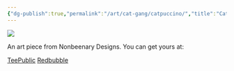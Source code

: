 ```yaml
---
{"dg-publish":true,"permalink":"/art/cat-gang/catpuccino/","title":"Catpuccino","tags":["Art","Cats"]}
---
```



![](https://baserow-media.ams3.digitaloceanspaces.com/user_files/xWtbb8WdTT20O0ggPrKL32jrmSpgIJde_085250b481ce7d502bea66df5d77d9866e1fd46000f645b45f430e504f419167.png)

An art piece from Nonbeenary Designs. You can get yours at:

[TeePublic]()
[Redbubble]()

